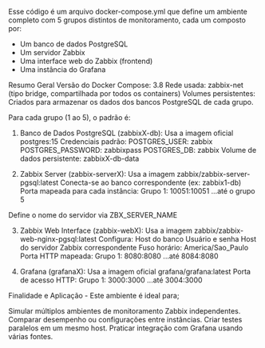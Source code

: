 Esse código é um arquivo docker-compose.yml que define um ambiente completo com 5 grupos distintos de monitoramento, cada um composto por:

- Um banco de dados PostgreSQL
- Um servidor Zabbix
- Uma interface web do Zabbix (frontend)
- Uma instância do Grafana

Resumo Geral
Versão do Docker Compose: 3.8
Rede usada: zabbix-net (tipo bridge, compartilhada por todos os containers)
Volumes persistentes: Criados para armazenar os dados dos bancos PostgreSQL de cada grupo.

Para cada grupo (1 ao 5), o padrão é:

1. Banco de Dados PostgreSQL (zabbixX-db):
Usa a imagem oficial postgres:15
Credenciais padrão:
POSTGRES_USER: zabbix
POSTGRES_PASSWORD: zabbixpass
POSTGRES_DB: zabbix
Volume de dados persistente: zabbixX-db-data

2. Zabbix Server (zabbix-serverX):
Usa a imagem zabbix/zabbix-server-pgsql:latest
Conecta-se ao banco correspondente (ex: zabbix1-db)
Porta mapeada para cada instância:
Grupo 1: 10051:10051 ...até o grupo 5

Define o nome do servidor via ZBX_SERVER_NAME

3. Zabbix Web Interface (zabbix-webX):
Usa a imagem zabbix/zabbix-web-nginx-pgsql:latest
Configura:
Host do banco
Usuário e senha
Host do servidor Zabbix correspondente
Fuso horário: America/Sao_Paulo
Porta HTTP mapeada:
Grupo 1: 8080:8080 ...até 8084:8080

4. Grafana (grafanaX):
Usa a imagem oficial grafana/grafana:latest
Porta de acesso HTTP:
Grupo 1: 3000:3000 ...até 3004:3000

Finalidade e Aplicação - Este ambiente é ideal para;

Simular múltiplos ambientes de monitoramento Zabbix independentes.
Comparar desempenho ou configurações entre instâncias.
Criar testes paralelos em um mesmo host.
Praticar integração com Grafana usando várias fontes.
